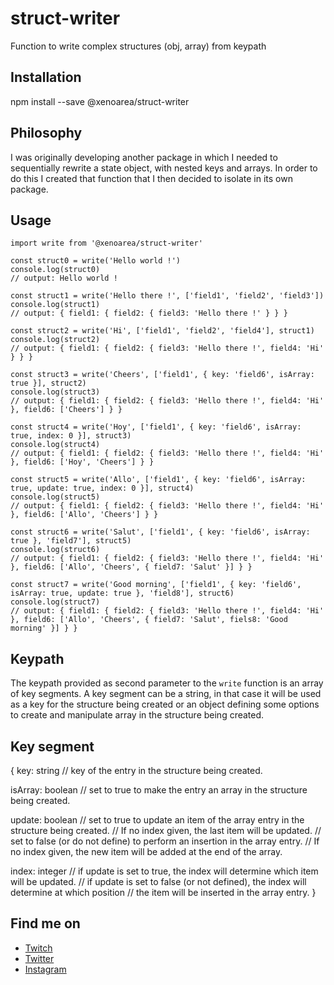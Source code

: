 # struct-writer
Function to write complex structures (obj, array) from keypath

## Installation

npm install --save @xenoarea/struct-writer

## Philosophy

I was originally developing another package in which I needed to sequentially rewrite a state object, with nested keys and arrays.
In order to do this I created that function that I then decided to isolate in its own package.

## Usage

```
import write from '@xenoarea/struct-writer'

const struct0 = write('Hello world !')
console.log(struct0)
// output: Hello world !

const struct1 = write('Hello there !', ['field1', 'field2', 'field3'])
console.log(struct1)
// output: { field1: { field2: { field3: 'Hello there !' } } }

const struct2 = write('Hi', ['field1', 'field2', 'field4'], struct1)
console.log(struct2)
// output: { field1: { field2: { field3: 'Hello there !', field4: 'Hi' } } }

const struct3 = write('Cheers', ['field1', { key: 'field6', isArray: true }], struct2)
console.log(struct3)
// output: { field1: { field2: { field3: 'Hello there !', field4: 'Hi' }, field6: ['Cheers'] } }

const struct4 = write('Hoy', ['field1', { key: 'field6', isArray: true, index: 0 }], struct3)
console.log(struct4)
// output: { field1: { field2: { field3: 'Hello there !', field4: 'Hi' }, field6: ['Hoy', 'Cheers'] } }

const struct5 = write('Allo', ['field1', { key: 'field6', isArray: true, update: true, index: 0 }], struct4)
console.log(struct5)
// output: { field1: { field2: { field3: 'Hello there !', field4: 'Hi' }, field6: ['Allo', 'Cheers'] } }

const struct6 = write('Salut', ['field1', { key: 'field6', isArray: true }, 'field7'], struct5)
console.log(struct6)
// output: { field1: { field2: { field3: 'Hello there !', field4: 'Hi' }, field6: ['Allo', 'Cheers', { field7: 'Salut' }] } }

const struct7 = write('Good morning', ['field1', { key: 'field6', isArray: true, update: true }, 'field8'], struct6)
console.log(struct7)
// output: { field1: { field2: { field3: 'Hello there !', field4: 'Hi' }, field6: ['Allo', 'Cheers', { field7: 'Salut', fiels8: 'Good morning' }] } }
```

## Keypath

The keypath provided as second parameter to the `write` function is an array of key segments. A key segment can be a string, in that case it will be used as a key for the structure being created or an object defining some options to create and manipulate array in the structure being created.

## Key segment

{
  key: string           // key of the entry in the structure being created.

  isArray: boolean      // set to true to make the entry an array in the structure being created.

  update: boolean       // set to true to update an item of the array entry in the structure being created.
                        // If no index given, the last item will be updated.
                        // set to false (or do not define) to perform an insertion in the array entry.
                        // If no index given, the new item will be added at the end of the array.

  index: integer        // if update is set to true, the index will determine which item will be updated.
                        // if update is set to false (or not defined), the index will determine at which position
                        // the item will be inserted in the array entry.
}

## Find me on

- [Twitch](https://www.twitch.tv/xenoarea)
- [Twitter](https://twitter.com/xenoarea)
- [Instagram](https://www.instagram.com/xenoarea)
